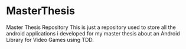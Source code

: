 # MasterThesis
Master Thesis Repository
This is just a repository used to store all the android applications i developed for my master thesis about an Android Library for Video Games using TDD.
